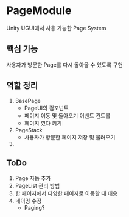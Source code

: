 # PageModule
Unity UGUI에서 사용 가능한 Page System

## 핵심 기능
사용자가 방문한 Page를 다시 돌아올 수 있도록 구현

## 역할 정리
1. BasePage
    - PageUI의 컴포넌트
    - 페이지 이동 및 돌아오기 이벤트 컨트롤
    - 페이지 껐다 키기
2. PageStack
    - 사용자가 방문한 페이지 저장 및 불러오기
3. 

## ToDo
1. Page 자동 추가
2. PageList 관리 방법
3. 한 페이지에서 다양한 페이지로 이동할 때 대응
4. 네이밍 수정
    - Paging?
